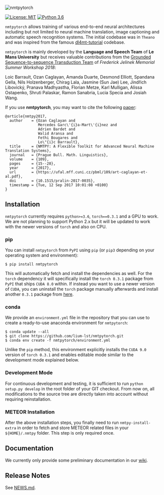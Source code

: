 ![nmtpytorch](https://github.com/lium-lst/nmtpytorch/blob/master/docs/logo.png?raw=true "nmtpytorch")

[![License: MIT](https://img.shields.io/badge/License-MIT-yellow.svg)](https://opensource.org/licenses/MIT)
[![Python 3.6](https://img.shields.io/badge/python-3.6-blue.svg)](https://www.python.org/downloads/release/python-360/)

`nmtpytorch` allows training of various end-to-end neural architectures including
but not limited to neural machine translation, image captioning and automatic
speech recognition systems. The initial codebase was in `Theano` and was
inspired from the famous [dl4mt-tutorial](https://github.com/nyu-dl/dl4mt-tutorial)
codebase.

`nmtpytorch` is mainly developed by the **Language and Speech Team** of **Le Mans University** but
receives valuable contributions from the [Grounded Sequence-to-sequence Transduction Team](https://github.com/srvk/jsalt-2018-grounded-s2s)
of *Frederick Jelinek Memorial Summer Workshop 2018*:

Loic Barrault, Ozan Caglayan, Amanda Duarte, Desmond Elliott, Spandana Gella, Nils Holzenberger,
Chirag Lala, Jasmine (Sun Jae) Lee, Jindřich Libovický, Pranava Madhyastha,
Florian Metze, Karl Mulligan, Alissa Ostapenko, Shruti Palaskar, Ramon Sanabria, Lucia Specia and Josiah Wang.

If you use **nmtpytorch**, you may want to cite the following [paper](https://ufal.mff.cuni.cz/pbml/109/art-caglayan-et-al.pdf):
```
@article{nmtpy2017,
  author    = {Ozan Caglayan and
               Mercedes Garc\'{i}a-Mart\'{i}nez and
               Adrien Bardet and
               Walid Aransa and
               Fethi Bougares and
               Lo\"{i}c Barrault},
  title     = {NMTPY: A Flexible Toolkit for Advanced Neural Machine Translation Systems},
  journal   = {Prague Bull. Math. Linguistics},
  volume    = {109},
  pages     = {15--28},
  year      = {2017},
  url       = {https://ufal.mff.cuni.cz/pbml/109/art-caglayan-et-al.pdf},
  doi       = {10.1515/pralin-2017-0035},
  timestamp = {Tue, 12 Sep 2017 10:01:08 +0100}
}
```

## Installation

`nmtpytorch` currently requires `python>=3.6`, `torch==0.3.1` and a GPU to work.
We are not planning to support Python 2.x but it will be updated to work with the
newer versions of `torch` and also on CPU.

### pip

You can install `nmtpytorch` from `PyPI` using `pip` (or `pip3` depending on your
operating system and environment):

```
$ pip install nmtpytorch
```

This will automatically fetch and install the dependencies as well. For the `torch`
dependency it will specifically install the `torch 0.3.1` package from `PyPI` that
ships `CUDA 8.0` within. If instead you want to use a newer version of `CUDA`,
you can uninstall the `torch` package manually afterwards and install another `0.3.1`
package from [here](https://pytorch.org/get-started/previous-versions/).

### conda

We provide an `environment.yml` file in the repository that you can use to create
a ready-to-use anaconda environment for `nmtpytorch`:

```
$ conda update --all
$ git clone https://github.com/lium-lst/nmtpytorch.git
$ conda env create -f nmtpytorch/environment.yml
```

Unlike the `pip` method, this environment explicitly installs the `CUDA 9.0`
version of `torch 0.3.1` and enables editable mode similar to the development
mode explained below.

### Development Mode

For continuous development and testing, it is sufficient to run `python setup.py develop`
in the root folder of your GIT checkout. From now on, all modifications to the source
tree are directly taken into account without requiring reinstallation.

### METEOR Installation

After the above installation steps, you finally need to run `nmtpy-install-extra`
in order to fetch and store METEOR related files in your `${HOME}/.nmtpy` folder.
This step is only required once.

## Documentation

We currently only provide some preliminary documentation in our [wiki](https://github.com/lium-lst/nmtpytorch/wiki).

## Release Notes

See [NEWS.md](NEWS.md).

